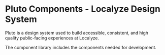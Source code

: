 # Pluto Components - Localyze Design System

Pluto is a design system used to build accessible, consistent, and high quality public-facing experiences at Localyze.

The component library includes the components needed for development.
